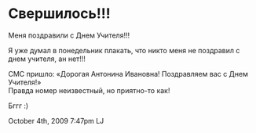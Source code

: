 # Свершилось!!!

Меня поздравили с Днем Учителя!!!

Я уже думал в понедельник плакать, что никто меня не поздравил с днем
учителя, ан нет!!!

СМС пришло: «Дорогая Антонина Ивановна! Поздравляем вас с Днем
Учителя!»  
Правда номер неизвестный, но приятно-то как!

Бггг :)

<span id="timestamp"> October 4th, 2009 7:47pm </span> <span
class="tag">LJ</span>
